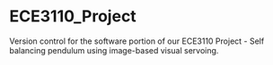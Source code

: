 # ECE3110_Project
Version control for the software portion of our ECE3110 Project - Self balancing pendulum using image-based visual servoing.
